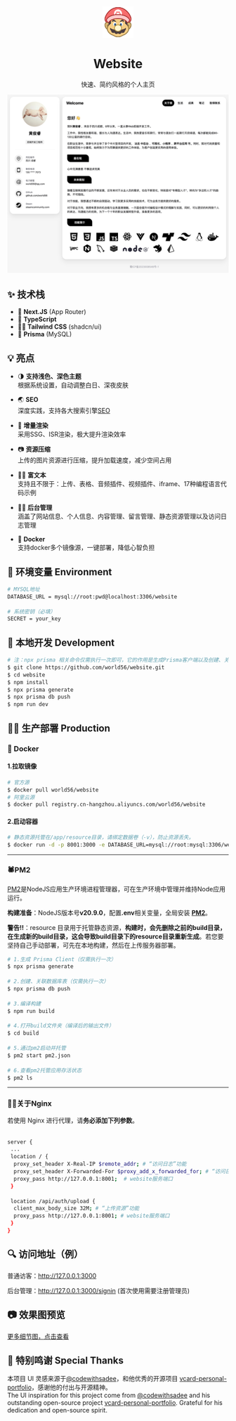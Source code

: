 <p align="center">
  <a href="https://devtt.com">
    <img width="72" src="https://raw.githubusercontent.com/world56/static/main/website/icon.svg">
  </a>
</p>

<h1 align="center">Website</h1>

<p align="center">快速、简约风格的个人主页</p>

![Home](https://raw.githubusercontent.com/world56/static/main/website/1.png)


## ✨ 技术栈
- 🍔 **Next.JS** (App Router)
- 🥪 **TypeScript**
- 🧑‍🎨 **Tailwind CSS** (shadcn/ui)
- 🍟 **Prisma** (MySQL)

## 💡 亮点

- 🌗 **支持浅色、深色主题**  
根据系统设置，自动调整白日、深夜皮肤

- 🌏 **SEO**  
深度实践，支持各大搜索引擎[SEO](https://github.com/world56/static/tree/main/website)

- 🥯 **增量渲染**  
采用SSG、ISR渲染，极大提升渲染效率

- 📷 **资源压缩**  
上传的图片资源进行压缩，提升加载速度，减少空间占用

- 🧑‍🎨 **富文本**  
支持且不限于：上传、表格、音频插件、视频插件、iframe、17种编程语言代码示例

- 🙋‍♂️ **后台管理**  
涵盖了网站信息、个人信息、内容管理、留言管理、静态资源管理以及访问日志管理

- 🐳 **Docker**  
支持docker多个镜像源，一键部署，降低心智负担

## 👮 环境变量 Environment

```bash
# MYSQL地址
DATABASE_URL = mysql://root:pwd@localhost:3306/website

# 系统密钥（必填）
SECRET = your_key
```

## 👷 本地开发 Development

```bash
# 注：npx prisma 相关命令仅需执行一次即可，它的作用是生成Prisma客户端以及创建、关联数据库表
$ git clone https://github.com/world56/website.git
$ cd website
$ npm install
$ npx prisma generate
$ npx prisma db push
$ npm run dev
```

## 🧑‍💼 生产部署 Production

### 🐳 Docker

#### 1.拉取镜像

```bash
# 官方源
$ docker pull world56/website
# 阿里云源
$ docker pull registry.cn-hangzhou.aliyuncs.com/world56/website
```

#### 2.启动容器

```bash
# 静态资源托管在/app/resource目录，请绑定数据卷（-v），防止资源丢失。
$ docker run -d -p 8001:3000 -e DATABASE_URL=mysql://root:mysql:3306/website -e SECRET=your_key -v ~/app/website/resource:/app/resource world56/website
```
---

### 🕷️PM2

<p><a href='https://github.com/Unitech/pm2'>PM2</a>是NodeJS应用生产环境进程管理器，可在生产环境中管理并维持Node应用运行。</p>

<p><b>构建准备</b>：NodeJS版本号<b>v20.9.0</b>，配置<b>.env</b>相关变量，全局安装 <a href='https://github.com/Unitech/pm2'><b>PM2</b></a>。</p>

<p><b>警告‼️</b>：resource 目录用于托管静态资源，<b>构建时，会先删除之前的build目录，在生成新的build目录，这会导致build目录下的resource目录重新生成</b>。若您要坚持自己手动部署，可先在本地构建，然后在上传服务器部署。</p>

```bash
# 1.生成 Prisma Client（仅需执行一次）
$ npx prisma generate

# 2.创建、关联数据库表（仅需执行一次）
$ npx prisma db push

# 3.编译构建
$ npm run build

# 4.打开build文件夹（编译后的输出文件）
$ cd build

# 5.通过pm2启动并托管
$ pm2 start pm2.json

# 6.查看pm2托管应用存活状态
$ pm2 ls
```

---

### 🙋‍♂️关于Nginx
<p>若使用 Nginx 进行代理，请<b>务必添加下列参数</b>。</p>

```bash

server {
 ...
 location / {
  proxy_set_header X-Real-IP $remote_addr; # “访问日志”功能
  proxy_set_header X-Forwarded-For $proxy_add_x_forwarded_for; # “访问日志”功能
  proxy_pass http://127.0.0.1:8001;  # website服务端口
 }

 location /api/auth/upload {
  client_max_body_size 32M; # “上传资源”功能
  proxy_pass http://127.0.0.1:8001; # website服务端口
 }
}

```

## 🔍 访问地址（例）
<p>普通访客：<a href="http://127.0.0.1:3000">http://127.0.0.1:3000</a></p>
<p>后台管理：<a href="http://127.0.0.1:3000/signin">http://127.0.0.1:3000/signin</a>  (首次使用需要注册管理员) </p>


## 📷 效果图预览
[更多细节图，点击查看](https://github.com/world56/static/tree/main/website)


## 🙏 特别鸣谢 Special Thanks

本项目 UI 灵感来源于[@codewithsadee](https://github.com/codewithsadee)，和他优秀的开源项目 [vcard-personal-portfolio](https://github.com/codewithsadee/vcard-personal-portfolio)，感谢他的付出与开源精神。  
The UI inspiration for this project come from [@codewithsadee](https://github.com/codewithsadee) and his outstanding open-source project [vcard-personal-portfolio](https://github.com/codewithsadee/vcard-personal-portfolio). Grateful for his dedication and open-source spirit.